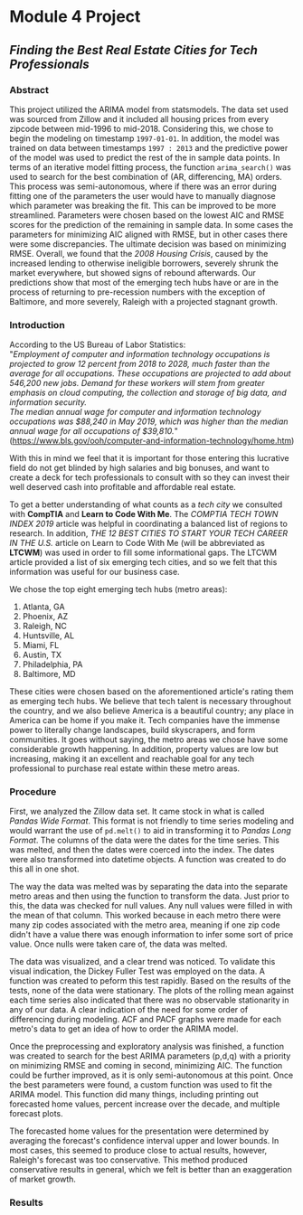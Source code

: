 # Module 4 Project

## _Finding the Best Real Estate Cities for Tech Professionals_

### Abstract
This project utilized the ARIMA model from statsmodels. The data set used was sourced from Zillow and it included all housing prices from every zipcode between mid-1996 to mid-2018. Considering this, we chose to begin the modeling on timestamp `1997-01-01`. In addition, the model was trained on data between timestamps `1997 : 2013` and the predictive power of the model was used to predict the rest of the in sample data points. In terms of an iterative model fitting process, the function `arima_search()` was used to search for the best combination of (AR, differencing, MA) orders. This process was semi-autonomous, where if there was an error during fitting one of the parameters the user would have to manually diagnose which parameter was breaking the fit. This can be improved to be more streamlined. Parameters were chosen based on the lowest AIC and RMSE scores for the prediction of the remaining in sample data. In some cases the parameters for minimizing AIC aligned with RMSE, but in other cases there were some discrepancies. The ultimate decision was based on minimizing RMSE. Overall, we found that the *2008 Housing Crisis*, caused by the increased lending to otherwise ineligible borrowers, severely shrunk the market everywhere, but showed signs of rebound afterwards. Our predictions show that most of the emerging tech hubs have or are in the process of returning to pre-recession numbers with the exception of Baltimore, and more severely, Raleigh with a projected stagnant growth.

### Introduction
According to the US Bureau of Labor Statistics:  
          "*Employment of computer and information technology occupations is projected to grow 12 percent from 2018 to 2028, much faster than the average for all occupations. These occupations are projected to add about 546,200 new jobs. Demand for these workers will stem from greater emphasis on cloud computing, the collection and storage of big data, and information security.  
          The median annual wage for computer and information technology occupations was $88,240 in May 2019, which was higher than the median annual wage for all occupations of $39,810.*"(https://www.bls.gov/ooh/computer-and-information-technology/home.htm)
  
With this in mind we feel that it is important for those entering this lucrative field do not get blinded by high salaries and big bonuses, and want to create a deck for tech professionals to consult with so they can invest their well deserved cash into profitable and affordable real estate. 

To get a better understanding of what counts as a *tech city* we consulted with **CompTIA** and **Learn to Code With Me**. The *COMPTIA TECH TOWN INDEX 2019* article was helpful in coordinating a balanced list of regions to research. In addition, *THE 12 BEST CITIES TO START YOUR TECH CAREER IN THE U.S.* article on Learn to Code With Me (will be abbreviated as **LTCWM**) was used in order to fill some informational gaps. The LTCWM article provided a list of six emerging tech cities, and so we felt that this information was useful for our business case. 
 
We chose the top eight emerging tech hubs (metro areas):  
1. Atlanta, GA
2. Phoenix, AZ
3. Raleigh, NC
4. Huntsville, AL
5. Miami, FL
6. Austin, TX
7. Philadelphia, PA
8. Baltimore, MD

These cities were chosen based on the aforementioned article's rating them as emerging tech hubs. We believe that tech talent is necessary throughout the country, and we also believe America is a beautiful country; any place in America can be home if you make it. Tech companies have the immense power to literally change landscapes, build skyscrapers, and form communities. It goes without saying, the metro areas we chose have some considerable growth happening. In addition, property values are low but increasing, making it an excellent and reachable goal for any tech professional to purchase real estate within these metro areas.

### Procedure
First, we analyzed the Zillow data set. It came stock in what is called *Pandas Wide Format*. This format is not friendly to time series modeling and would warrant the use of `pd.melt()` to aid in transforming it to *Pandas Long Format*. The columns of the data were the dates for the time series. This was melted, and then the dates were coerced into the index. The dates were also transformed into datetime objects. A function was created to do this all in one shot.  
  
The way the data was melted was by separating the data into the separate metro areas and then using the function to transform the data. Just prior to this, the data was checked for null values. Any null values were filled in with the mean of that column. This worked because in each metro there were many zip codes associated with the metro area, meaning if one zip code didn't have a value there was enough information to infer some sort of price value. Once nulls were taken care of, the data was melted.  
  
The data was visualized, and a clear trend was noticed. To validate this visual indication, the Dickey Fuller Test was employed on the data. A function was created to peform this test rapidly. Based on the results of the tests, none of the data were stationary. The plots of the rolling mean against each time series also indicated that there was no observable stationarity in any of our data. A clear indication of the need for some order of differencing during modeling. ACF and PACF graphs were made for each metro's data to get an idea of how to order the ARIMA model.  
  
Once the preprocessing and exploratory analysis was finished, a function was created to search for the best ARIMA parameters (p,d,q) with a priority on minimizing RMSE and coming in second, minimizing AIC. The function could be further improved, as it is only semi-autonomous at this point. Once the best parameters were found, a custom function was used to fit the ARIMA model. This function did many things, including printing out forecasted home values, percent increase over the decade, and multiple forecast plots.  
  
The forecasted home values for the presentation were determined by averaging the forecast's confidence interval upper and lower bounds. In most cases, this seemed to produce close to actual results, however, Raleigh's forecast was too conservative. This method produced conservative results in general, which we felt is better than an exaggeration of market growth.  
  
### Results
